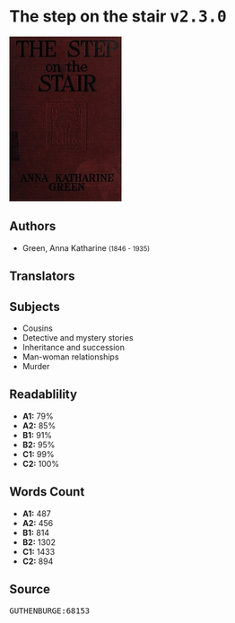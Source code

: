 # The step on the stair <kbd>v2.3.0</kbd>

![](./cover.medium.jpg "")

## Authors


 - Green, Anna Katharine <small>(1846 - 1935)</small>

## Translators



## Subjects


 - Cousins
 - Detective and mystery stories
 - Inheritance and succession
 - Man-woman relationships
 - Murder

## Readablility


 - **A1:** 79%
 - **A2:** 85%
 - **B1:** 91%
 - **B2:** 95%
 - **C1:** 99%
 - **C2:** 100%

## Words Count


 - **A1:** 487
 - **A2:** 456
 - **B1:** 814
 - **B2:** 1302
 - **C1:** 1433
 - **C2:** 894

## Source


<kbd>GUTHENBURGE:68153</kbd>
